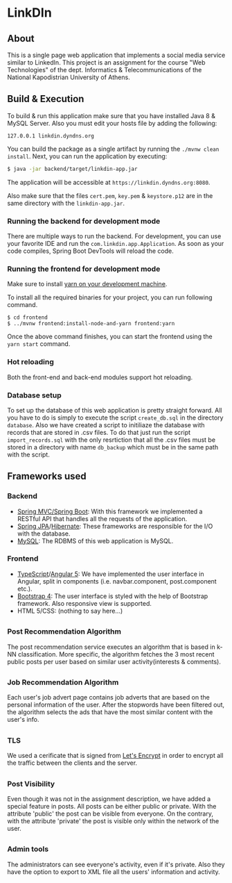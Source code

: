 # LinkDIn

## About
This is a single page web application that implements a social media service similar to LinkedIn. This project is an assignment for the course "Web Technologies" of the dept. Informatics & Telecommunications of the National Kapodistrian University of Athens.

## Build & Execution

To build & run this application make sure that you have installed Java 8 & MySQL Server. Also you must edit your hosts file by adding the following:
```
127.0.0.1 linkdin.dyndns.org
```

You can build the package as a single artifact by running the `./mvnw clean install`.
Next, you can run the application by executing:

```bash
$ java -jar backend/target/linkdin-app.jar
```

The application will be accessible at `https://linkdin.dyndns.org:8080`.

Also make sure that the files `cert.pem`, `key.pem` & `keystore.p12` are in the same directory with the `linkdin-app.jar`.

### Running the backend for development mode

There are multiple ways to run the backend. For development, you can use your favorite IDE and run the
`com.linkdin.app.Application`. As soon as your code compiles, Spring Boot DevTools will reload the code.

### Running the frontend for development mode

Make sure to install [yarn on your development machine](https://yarnpkg.com/en/docs/install).

To install all the required binaries for your project, you can run following command.

```
$ cd frontend
$ ../mvnw frontend:install-node-and-yarn frontend:yarn
```

Once the above command finishes, you can start the frontend using the `yarn start` command.

### Hot reloading

Both the front-end and back-end modules support hot reloading.

### Database setup

To set up the database of this web application is pretty straight forward. All you have to do is simply to execute the script `create_db.sql` in the directory `database`. Also we have created a script to initiliaze the database with records that are stored in .csv files. To do that just run the script `import_records.sql` with the only resrtiction that all the .csv files must be stored in a directory with name `db_backup` which must be in the same path with the script.


## Frameworks used

### Backend

* [Spring MVC/Spring Boot](https://spring.io/): With this framework we implemented a RESTful API that handles all the requests of the application.
* [Spring JPA](https://spring.io/projects/spring-data-jpa)/[Hibernate](https://hibernate.org/): These frameworks are responsible for the I/O with the database.
* [MySQL](https://www.mysql.com/): The RDBMS of this web application is MySQL.

### Frontend
* [TypeScript](https://www.typescriptlang.org/)/[Angular  5](https://angular.io/): We have implemented the user interface in Angular, split in components (i.e. navbar.component, post.component etc.).
* [Bootstrap 4](http://getbootstrap.com/): The user interface is styled with the help of Bootstrap framework. Also responsive view is supported.
* HTML 5/CSS: (nothing to say here...)

##

### Post Recommendation Algorithm

The post recommendation service executes an algorithm that is based in k-NN classification. More specific, the algorithm fetches the 3 most recent public posts per user based on similar user activity(interests & comments).

##

### Job Recommendation Algorithm

Each user's job advert page contains job adverts that are based on the personal information of the user. After the stopwords have been filtered out, the algorithm selects the ads that have the most similar content with the user's info.

##

### TLS
We used a cerificate that is signed from [Let's Encrypt](https://letsencrypt.org/) in order to encrypt all the traffic between the clients and the server.

##

### Post Visibility
Even though it was not in the assignment description, we have added a special feature in posts. All posts can be either public or private. With the attribute 'public' the post can be visible from everyone. On the contrary, with the attribute 'private' the post is visible only within the network of the user.

##

### Admin tools
The administrators can see everyone's activity, even if it's private. Also they have the option to export to XML file all the users' information and activity.
